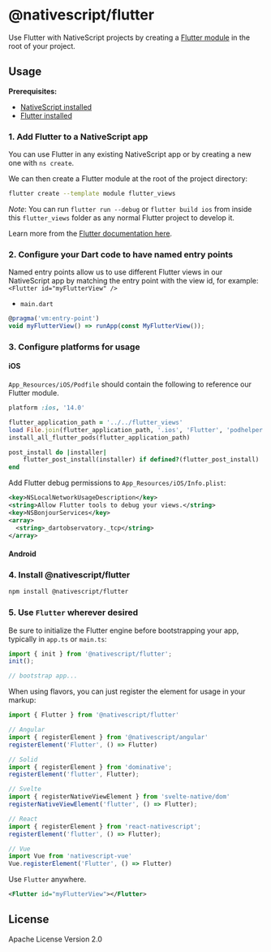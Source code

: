 # @nativescript/flutter

Use Flutter with NativeScript projects by creating a [Flutter module](https://docs.flutter.dev/add-to-app) in the root of your project.

## Usage

**Prerequisites:**

- [NativeScript installed](https://beta.docs.nativescript.org/setup/)
- [Flutter installed](https://docs.flutter.dev/get-started/install)

### 1. Add Flutter to a NativeScript app
  
You can use Flutter in any existing NativeScript app or by creating a new one with `ns create`.

We can then create a Flutter module at the root of the project directory:
  
```bash
flutter create --template module flutter_views
```

*Note*: You can run `flutter run --debug` or `flutter build ios` from inside this `flutter_views` folder as any normal Flutter project to develop it.

Learn more from the [Flutter documentation here](https://docs.flutter.dev/add-to-app).

### 2. Configure your Dart code to have named entry points

Named entry points allow us to use different Flutter views in our NativeScript app by matching the entry point with the view id, for example: `<Flutter id="myFlutterView" />`

- `main.dart`

```ts
@pragma('vm:entry-point')
void myFlutterView() => runApp(const MyFlutterView());
```

### 3. Configure platforms for usage

#### iOS

`App_Resources/iOS/Podfile` should contain the following to reference our Flutter module.

```ruby
platform :ios, '14.0'

flutter_application_path = '../../flutter_views'
load File.join(flutter_application_path, '.ios', 'Flutter', 'podhelper.rb')
install_all_flutter_pods(flutter_application_path)

post_install do |installer|
    flutter_post_install(installer) if defined?(flutter_post_install)
end
```

Add Flutter debug permissions to `App_Resources/iOS/Info.plist`:

```xml
<key>NSLocalNetworkUsageDescription</key>
<string>Allow Flutter tools to debug your views.</string>
<key>NSBonjourServices</key>
<array>
  <string>_dartobservatory._tcp</string>
</array>
```

#### Android



### 4. Install @nativescript/flutter

```bash
npm install @nativescript/flutter
```

### 5. Use `Flutter` wherever desired

Be sure to initialize the Flutter engine before bootstrapping your app, typically in `app.ts` or `main.ts`:

```ts
import { init } from '@nativescript/flutter';
init();

// bootstrap app...
```

When using flavors, you can just register the element for usage in your markup:

```ts
import { Flutter } from '@nativescript/flutter'

// Angular
import { registerElement } from '@nativescript/angular'
registerElement('Flutter', () => Flutter)

// Solid
import { registerElement } from 'dominative';
registerElement('flutter', Flutter);

// Svelte
import { registerNativeViewElement } from 'svelte-native/dom'
registerNativeViewElement('flutter', () => Flutter);

// React
import { registerElement } from 'react-nativescript';
registerElement('flutter', () => Flutter);

// Vue
import Vue from 'nativescript-vue'
Vue.registerElement('Flutter', () => Flutter)
```

Use `Flutter` anywhere.

```xml
<Flutter id="myFlutterView"></Flutter>
```

## License

Apache License Version 2.0
